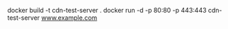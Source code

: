 docker build -t cdn-test-server .
docker run -d -p 80:80 -p 443:443 cdn-test-server www.example.com
